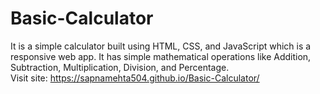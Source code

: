 # Basic-Calculator
It is a simple calculator built using HTML, CSS, and JavaScript which is a responsive web app. It has simple mathematical operations like Addition, Subtraction, Multiplication, Division, and Percentage.<br> Visit site:  https://sapnamehta504.github.io/Basic-Calculator/
